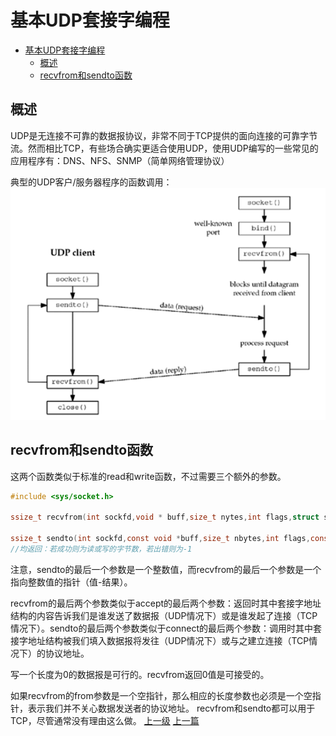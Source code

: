 # 基本UDP套接字编程


<!-- @import "[TOC]" {cmd="toc" depthFrom=1 depthTo=6 orderedList=false} -->
<!-- code_chunk_output -->

* [基本UDP套接字编程](#基本udp套接字编程)
	* [概述](#概述)
	* [recvfrom和sendto函数](#recvfrom和sendto函数)

<!-- /code_chunk_output -->


## 概述
UDP是无连接不可靠的数据报协议，非常不同于TCP提供的面向连接的可靠字节流。然而相比TCP，有些场合确实更适合使用UDP，使用UDP编写的一些常见的应用程序有：DNS、NFS、SNMP（简单网络管理协议）

典型的UDP客户/服务器程序的函数调用：
![](../images/8_basic_udp_socket_201711162242_1.png)

## recvfrom和sendto函数
这两个函数类似于标准的read和write函数，不过需要三个额外的参数。
```c
#include <sys/socket.h>

ssize_t recvfrom(int sockfd,void * buff,size_t nytes,int flags,struct sockaddr * from,socklen_t *addrlen);

ssize_t sendto(int sockfd,const void *buff,size_t nbytes,int flags,const struct sockaddr *to,socklen_t addrlen);
//均返回：若成功则为读或写的字节数，若出错则为-1
```
注意，sendto的最后一个参数是一个整数值，而recvfrom的最后一个参数是一个指向整数值的指针（值-结果）。

recvfrom的最后两个参数类似于accept的最后两个参数：返回时其中套接字地址结构的内容告诉我们是谁发送了数据报（UDP情况下）或是谁发起了连接（TCP情况下）。sendto的最后两个参数类似于connect的最后两个参数：调用时其中套接字地址结构被我们填入数据报将发往（UDP情况下）或与之建立连接（TCP情况下）的协议地址。

写一个长度为0的数据报是可行的。recvfrom返回0值是可接受的。

如果recvfrom的from参数是一个空指针，那么相应的长度参数也必须是一个空指针，表示我们并不关心数据发送者的协议地址。
recvfrom和sendto都可以用于TCP，尽管通常没有理由这么做。
[上一级](base.md)
[上一篇](7_socket_opt.md)
